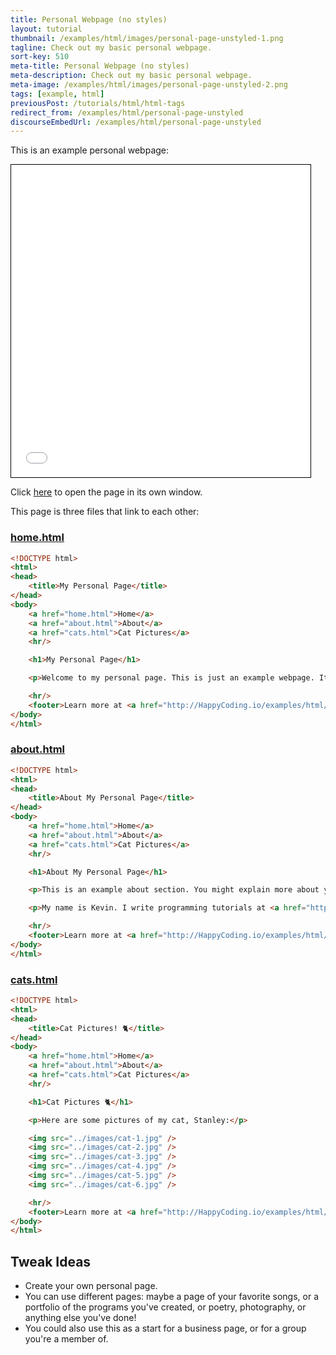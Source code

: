 ```yaml
---
title: Personal Webpage (no styles)
layout: tutorial
thumbnail: /examples/html/images/personal-page-unstyled-1.png
tagline: Check out my basic personal webpage.
sort-key: 510
meta-title: Personal Webpage (no styles)
meta-description: Check out my basic personal webpage.
meta-image: /examples/html/images/personal-page-unstyled-2.png
tags: [example, html]
previousPost: /tutorials/html/html-tags
redirect_from: /examples/html/personal-page-unstyled
discourseEmbedUrl: /examples/html/personal-page-unstyled
---
```


This is an example personal webpage:

<iframe src="/examples/html/files/personal-page-unstyled/home.html" width="95%" height="500px" style="border: thin solid black;"></iframe>

Click [here](/examples/html/files/personal-page-unstyled/home.html) to open the page in its own window.

This page is three files that link to each other:

### [home.html](/examples/html/files/personal-page-unstyled/home.html)

```html
<!DOCTYPE html>
<html>
<head>
	<title>My Personal Page</title>
</head>
<body>
	<a href="home.html">Home</a>
	<a href="about.html">About</a>
	<a href="cats.html">Cat Pictures</a>
	<hr/>

	<h1>My Personal Page</h1>

	<p>Welcome to my personal page. This is just an example webpage. It doesn't use any CSS styles, so it's pretty ugly.</p>

	<hr/>
	<footer>Learn more at <a href="http://HappyCoding.io/examples/html/personal-page-unstyled">HappyCoding.io</a>!</footer>
</body>
</html>
```

### [about.html](/examples/html/files/personal-page-unstyled/about.html)

```html
<!DOCTYPE html>
<html>
<head>
	<title>About My Personal Page</title>
</head>
<body>
	<a href="home.html">Home</a>
	<a href="about.html">About</a>
	<a href="cats.html">Cat Pictures</a>
	<hr/>

	<h1>About My Personal Page</h1>

	<p>This is an example about section. You might explain more about yourself, or the webpage, or give links to other resources.</p>

	<p>My name is Kevin. I write programming tutorials at <a href="http://HappyCoding.io">HappyCoding.io</a>, and I have a cat named Stanley. My favorite color is black, but if that doesn't count then I'll choose green. I also like comic books and playing bikes.</p>

	<hr/>
	<footer>Learn more at <a href="http://HappyCoding.io/examples/html/personal-page-unstyled">HappyCoding.io</a>!</footer>
</body>
</html>
```

### [cats.html](/examples/html/files/personal-page-unstyled/cats.html)

```html
<!DOCTYPE html>
<html>
<head>
	<title>Cat Pictures! 🐈</title>
</head>
<body>
	<a href="home.html">Home</a>
	<a href="about.html">About</a>
	<a href="cats.html">Cat Pictures</a>
	<hr/>

	<h1>Cat Pictures 🐈</h1>

	<p>Here are some pictures of my cat, Stanley:</p>

	<img src="../images/cat-1.jpg" />
	<img src="../images/cat-2.jpg" />
	<img src="../images/cat-3.jpg" />
	<img src="../images/cat-4.jpg" />
	<img src="../images/cat-5.jpg" />
	<img src="../images/cat-6.jpg" />

	<hr/>
	<footer>Learn more at <a href="http://HappyCoding.io/examples/html/personal-page-unstyled">HappyCoding.io</a>!</footer>
</body>
</html>
```



## Tweak Ideas

- Create your own personal page.
- You can use different pages: maybe a page of your favorite songs, or a portfolio of the programs you've created, or poetry, photography, or anything else you've done!
- You could also use this as a start for a business page, or for a group you're a member of.
